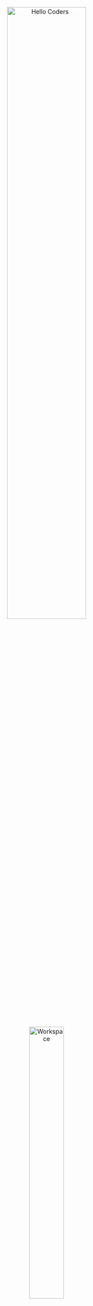<div align="center" width="50">

<img src="https://github.com/SP-XD/SP-XD/blob/main/images/hellocoders_rounded.gif?raw=true" alt="Hello Coders" width="60%"/> <br>
<img src="https://github.com/SP-XD/SP-XD/blob/main/images/dev-working_rounded.gif?raw=true" alt="Workspace"  width="40%"/><br> 

# 👩‍💻 TechPioneers Team 👨‍💻
**AI Specialized High School Students | Building Innovative Projects**

![Team Badge](https://img.shields.io/badge/TEAM-TechPioneers-blueviolet?style=for-the-badge&logo=github)

</div>

---

## 🚀 Our Projects
- 🌐 **NaviCane** → Smart Blind Stick for the visually impaired.  
- 📱 **NaviApp** → Software version of the smart cane.  
- 🧪 **Medical Analysis App** → AI-powered medical analysis.  
- 🏫 **EduTech Website** → Website for technological schools & universities.  
- 🔒 **Laser Security Model** → Anti-theft system prototype.  

---

## 🛠️ Tools & Technologies We Use
![Python](https://img.shields.io/badge/Python-FFD43B?style=flat&logo=python&logoColor=darkgreen)
![C++](https://img.shields.io/badge/C++-00599C?style=flat&logo=c%2B%2B&logoColor=white)
![Arduino](https://img.shields.io/badge/Arduino-00979D?style=flat&logo=arduino&logoColor=white)
![ESP32](https://img.shields.io/badge/ESP32-000000?style=flat&logo=espressif&logoColor=white)
![HTML5](https://img.shields.io/badge/HTML5-E34F26?style=flat&logo=html5&logoColor=white)
![CSS3](https://img.shields.io/badge/CSS3-1572B6?style=flat&logo=css3&logoColor=white)
![JavaScript](https://img.shields.io/badge/JavaScript-323330?style=flat&logo=javascript&logoColor=F7DF1E)
![Firebase](https://img.shields.io/badge/Firebase-ffca28?style=flat&logo=firebase&logoColor=black)
![Google Colab](https://img.shields.io/badge/Google_Colab-F9AB00?style=flat&logo=googlecolab&logoColor=white)
![Jupyter](https://img.shields.io/badge/Jupyter-F37626.svg?&style=flat&logo=Jupyter&logoColor=white)
![VS Code](https://img.shields.io/badge/VS_Code-0078D4?style=flat&logo=visual-studio-code&logoColor=white)
![Git](https://img.shields.io/badge/Git-E44C30?style=flat&logo=git&logoColor=white)
![GitHub](https://img.shields.io/badge/GitHub-181717?style=flat&logo=github&logoColor=white)

// TechPioneers stack
class AboutTeam {
  projects = {
    "Smart Cane": "NaviCane",
    "App": "NaviApp",
    "Medical": "Medical Analysis App",
    "Web": "EduTech Website",
    "Security": "Laser Anti-theft Model"
  };

  tools = {
    Languages: ["Python", "C++", "JavaScript", "HTML", "CSS"],
    Platforms: ["Arduino", "ESP32", "Google Colab", "Jupyter"],
    Databases: ["Firebase"],
    OtherTools: ["Git", "VS Code", "GitHub"]
  };
}

export default AboutTeam;
